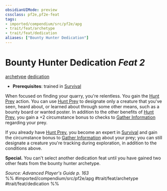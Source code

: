 ```yaml
---
obsidianUIMode: preview
cssclass: pf2e,pf2e-feat
tags:
- imported/compendium/src/pf2e/apg
- trait/feat/archetype
- trait/feat/dedication
aliases: ["Bounty Hunter Dedication"]
---
```

# Bounty Hunter Dedication  *Feat 2*  
[archetype](archetype.md)  [dedication](dedication.md)  

- **Prerequisites**: trained in [Survival](../skills.md#Survival)

When focused on finding your quarry, you're relentless. You gain the [Hunt Prey](hunt-prey.md) action. You can use [Hunt Prey](hunt-prey.md) to designate only a creature that you've seen, heard about, or learned about through some other means, such as a bounty board or wanted poster. In addition to the other benefits of [Hunt Prey](hunt-prey.md), you gain a +2 circumstance bonus to checks to [Gather Information](gather-information.md) regarding your prey.

If you already have [Hunt Prey](hunt-prey.md), you become an expert in [Survival](../skills.md#Survival) and gain the circumstance bonus to [Gather Information](gather-information.md) about your prey; you can still designate a creature you're tracking during exploration, in addition to the conditions above.

**Special.** You can't select another dedication feat until you have gained two other feats from the bounty hunter archetype.

*Source: Advanced Player's Guide p. 163*  
%% #imported/compendium/src/pf2e/apg #trait/feat/archetype #trait/feat/dedication %%